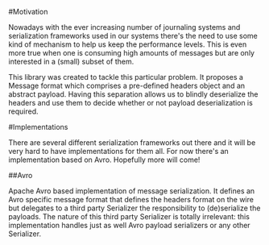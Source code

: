 #Motivation

Nowadays with the ever increasing number of journaling systems and serialization frameworks used in our systems there's 
the need to use some kind of mechanism to help us keep the performance levels. This is even more true when one is 
consuming high amounts of messages but are only interested in a (small) subset of them. 

This library was created to tackle this particular problem. It proposes a Message format which comprises a pre-defined 
headers object and an abstract payload. Having this separation allows us to blindly deserialize the headers and use them 
to decide whether or not payload deserialization is required. 

#Implementations

There are several different serialization frameworks out there and it will be very hard to have implementations for them
all. For now there's an implementation based on Avro. Hopefully more will come!

##Avro

Apache Avro based implementation of message serialization. It defines an Avro specific message format that defines the 
headers format on the wire but delegates to a third party Serializer the responsibility to (de)serialize the payloads. 
The nature of this third party Serializer is totally irrelevant: this implementation handles just as well Avro payload 
serializers or any other Serializer.